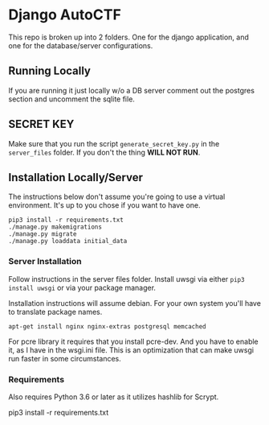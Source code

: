 # Django AutoCTF
This repo is broken up into 2 folders. One for the django application, and one for the database/server configurations.

## Running Locally
If you are running it just locally w/o a DB server comment out the postgres section and uncomment the sqlite file.
## SECRET KEY
Make sure that you run the script ``generate_secret_key.py`` in the ``server_files`` folder. If you don't the thing **WILL NOT RUN**.
## Installation Locally/Server
The instructions below don't assume you're going to use a virtual environment. It's up to you chose if you want to have one.

```
pip3 install -r requirements.txt
./manage.py makemigrations
./manage.py migrate
./manage.py loaddata initial_data
```

### Server Installation
Follow instructions in the server files folder. Install uwsgi via either ```pip3 install uwsgi``` or via your package manager. 

Installation instructions will assume debian. For your own system you'll have to translate package names.

```
apt-get install nginx nginx-extras postgresql memcached
```
For pcre library it requires that you install pcre-dev. And you have to enable it, as I have in the wsgi.ini file. This is an optimization that can make uwsgi run faster in some circumstances.


### Requirements
Also requires Python 3.6 or later as it utilizes hashlib for Scrypt.

pip3 install -r requirements.txt
